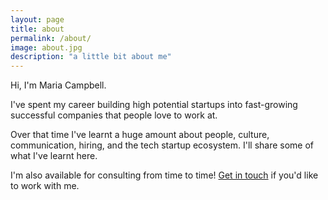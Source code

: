 ```yaml
---
layout: page
title: about
permalink: /about/
image: about.jpg
description: "a little bit about me"
---
```


Hi, I'm Maria Campbell.

I've spent my career building high potential startups into fast-growing successful companies that people love to work at.

Over that time I've learnt a huge amount about people, culture, communication, hiring, and the tech startup ecosystem. I'll share some of what I've learnt here. 

I'm also available for consulting from time to time! <a href="/contact/">Get in touch</a> if you'd like to work with me.
